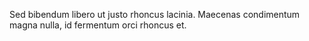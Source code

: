 Sed bibendum libero ut justo rhoncus lacinia.
Maecenas condimentum magna nulla, id fermentum orci rhoncus et.

